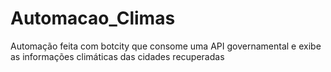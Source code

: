 # Automacao_Climas
Automação feita com botcity que consome uma API governamental e exibe as informações climáticas das cidades recuperadas

